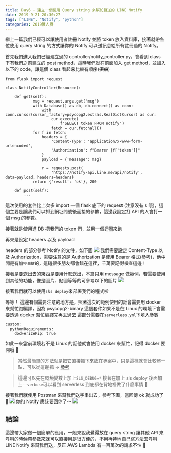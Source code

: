 ```yaml
---
title: Day6 - 建立一個使用 Query string 來幫忙發送的 LINE Notify
date: 2019-9-21 20:30:27
tags: ["LINE", "Notify", "python"]
categories: 2019鐵人賽
---
```


繼上一篇我們已經可以讓使用者註冊 Notify 並將 token 放入資料庫，接著就帶各位使用 query string 的方式讓你的 Notify 可以送訊息給所有註冊過的 Notify。

首先我們進入我們已經建立過的 controller/notify_controller.py，會看到 class 下有我們之前建立的 post method，這時我們就在前面加入 get method，並加入以下的 code，讓這個 class 看起來比較有順序(~~潔癖~~)

```python=
from flask import request

class NotifyController(Resource):

    def get(self):
            msg = request.args.get('msg')
            with Database() as db, db.connect() as conn:
                with conn.cursor(cursor_factory=psycopg2.extras.RealDictCursor) as cur:
                    cur.execute(
                        f"SELECT token FROM notify")
                    fetch = cur.fetchall()
            for f in fetch:
                headers = {
                    'Content-Type': 'application/x-www-form-urlencoded',
                    'Authorization': f"Bearer {f['token']}"
                }
                payload = {'message': msg}

                r = requests.post(
                    'https://notify-api.line.me/api/notify', data=payload, headers=headers)
            return {'result': 'ok'}, 200

    def post(self):
        ...
```

這次使用的套件比上次多 import 一個 flask 底下的 request (注意沒有 s 哦)，這個主要是讓我們可以抓到網址問號後面接的參數，這邊我設定打 API 的人會打一個 msg 的參數。

接著就是使用進 DB 撈我們的 token 們，並用一個迴圈來跑

再來是設定 headers 以及 payload

headers 的部分參考 Notify 的文件，如下圖
![](https://i.imgur.com/B4bjvja.png)
我們需要設定 Content-Type 以及 Authorization，需要注意的是 Authorization 是使用 Bearer 格式([參考](https://blog.yorkxin.org/2013/09/30/oauth2-6-bearer-token.html))，他中間是有加`空白鍵`的，這邊很多朋友都會錯在這裡，千萬要記得檢查這邊！

接著是要送出去的東西是要用什麼送出，本篇只用 message 做範例，若需要使用到其他的功能，像是圖片、貼圖等等的可參考以下的圖片
![](https://i.imgur.com/I6617R6.png)

接著我們就可以使用`sls deploy`來部署我們的程式啦

等等！
這邊有個需要注意的地方是，照著這次的範例使用的話會需要用 docker 來幫忙跑編譯，因為 psycopg2-binary 這個套件如果不是在 Linux 的環境下會需要透過 docker 幫忙編譯完再丟過去
這部分需要在`serverless.yml`下填入參數

```
custom:
  pythonRequirements:
    dockerizePip: true
```

如此一來當前環境若不是 Linux 的話他就會使用 docker 來幫忙，記得 docker 要開哦 🙏

> 當然最簡單的方法就是把它直接抓下來放在專案中，只是這樣就會比較髒一點，可以從這邊抓 -> [參考](https://github.com/jkehler/awslambda-psycopg2)

> 這邊可以先在環境變數上加上`SLS_DEBUG=*` 接著在加上 sls deploy 後面加上`--verbose`可以看到 serverless 到底都在背地裡做了什麼事情 🤣

接著我們就使用 Postman 來幫我們送字串出去，參考下圖，當回傳 ok 就成功了 🎉
![](https://i.imgur.com/oXlBNeC.png)
你的 Notify 應該要回你了～
![](https://i.imgur.com/nihyJxX.png)

## 結論

這邊帶大家做一個簡單的應用，一般來說我覺得放在 query string 讓其他 API 來呼叫的時候帶參數來就可以直接用是很方便的，不用再特地自己寫方法去呼叫 LINE Notify 來幫我們送，反正 AWS Lambda 有一百萬次的請求不怕 🤣
